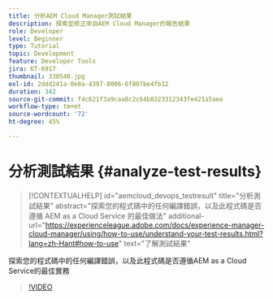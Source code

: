 ```yaml
---
title: 分析AEM Cloud Manager測試結果
description: 探索並修正來自AEM Cloud Manager的報告結果
role: Developer
level: Beginner
type: Tutorial
topic: Development
feature: Developer Tools
jira: KT-6917
thumbnail: 330540.jpg
exl-id: 2ddd241a-0e8a-4397-8006-6f807be4fb12
duration: 342
source-git-commit: f4c621f3a9caa8c2c64b8323312343fe421a5aee
workflow-type: tm+mt
source-wordcount: '72'
ht-degree: 45%

---
```


# 分析測試結果 {#analyze-test-results}

>[!CONTEXTUALHELP]
>id="aemcloud_devops_testresult"
>title="分析測試結果"
>abstract="探索您的程式碼中的任何編譯錯誤，以及此程式碼是否遵循 AEM as a Cloud Service 的最佳做法"
>additional-url="https://experienceleague.adobe.com/docs/experience-manager-cloud-manager/using/how-to-use/understand-your-test-results.html?lang=zh-Hant#how-to-use" text="了解測試結果"

探索您的程式碼中的任何編譯錯誤，以及此程式碼是否遵循AEM as a Cloud Service的最佳實務

>[!VIDEO](https://video.tv.adobe.com/v/330540?quality=12&learn=on)
